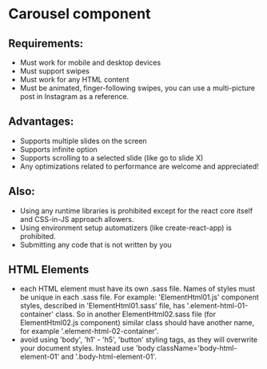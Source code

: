 # Carousel component

## Requirements:

- Must work for mobile and desktop devices
- Must support swipes
- Must work for any HTML content
- Must be animated, finger-following swipes, you can use a multi-picture post in Instagram as a reference.

## Advantages:

- Supports multiple slides on the screen
- Supports infinite option
- Supports scrolling to a selected slide (like go to slide X)
- Any optimizations related to performance are welcome and appreciated!

## Also:

- Using any runtime libraries is prohibited except for the react core itself and CSS-in-JS approach allowers.
- Using environment setup automatizers (like create-react-app) is prohibited.
- Submitting any code that is not written by you

## HTML Elements

- each HTML element must have its own .sass file. Names of styles must be unique in each .sass file. For example: 'ElementHtml01.js' component styles, described in 'ElementHtml01.sass' file, has '.element-html-01-container' class. So in another ElementHtml02.sass file (for ElementHtml02.js component) similar class should have another name, for example '.element-html-02-container'.
- avoid using 'body', 'h1' - 'h5', 'button' styling tags, as they will overwrite your document styles. Instead use 'body className='body-html-element-01' and '.body-html-element-01'.
